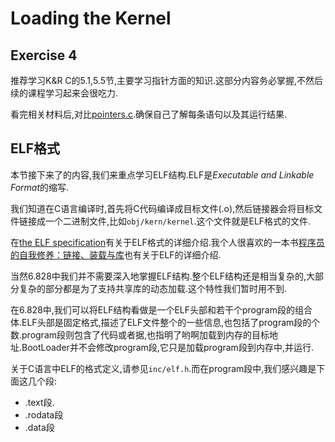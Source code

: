 # Loading the Kernel

## Exercise 4
推荐学习K&R C的5.1,5.5节,主要学习指针方面的知识.这部分内容务必掌握,不然后续的课程学习起来会很吃力.

看完相关材料后,对比[pointers.c](https://pdos.csail.mit.edu/6.828/2017/labs/lab1/pointers.c).确保自己了解每条语句以及其运行结果.

## ELF格式
本节接下来了的内容,我们来重点学习ELF结构.ELF是*Executable and Linkable Format*的缩写.

我们知道在C语言编译时,首先将C代码编译成目标文件(.o),然后链接器会将目标文件链接成一个二进制文件,比如`obj/kern/kernel`.这个文件就是ELF格式的文件.

在[the ELF specification](https://pdos.csail.mit.edu/6.828/2017/readings/elf.pdf)有关于ELF格式的详细介绍.我个人很喜欢的一本书[程序员的自我修养：链接、装载与库](https://item.jd.com/10067200.html?jd_pop=fc6a1113-0a47-4732-994d-6ecdc0304351&abt=3)也有关于ELF的详细介绍.

当然6.828中我们并不需要深入地掌握ELF结构.整个ELF结构还是相当复杂的,大部分复杂的部分都是为了支持共享库的动态加载.这个特性我们暂时用不到.

在6.828中,我们可以将ELF结构看做是一个ELF头部和若干个program段的组合体.ELF头部是固定格式,描述了ELF文件整个的一些信息,也包括了program段的个数.program段则包含了代码或者据,也指明了哟啊加载到内存的目标地址.BootLoader并不会修改program段,它只是加载program段到内存中,并运行.

关于C语言中ELF的格式定义,请参见`inc/elf.h`.而在program段中,我们感兴趣是下面这几个段:
* .text段.
* .rodata段
* .data段